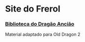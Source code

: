 # Site do Frerol

### [Biblioteca do Dragão Ancião](https://frerol.github.io/biblioteca-do-dragao-anciao/)
Material adaptado para Old Dragon 2
